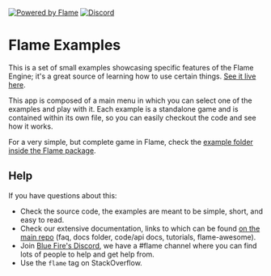 [![Powered by Flame](https://img.shields.io/badge/Powered%20by-%F0%9F%94%A5-orange.svg)](https://flame-engine.org)
[![Discord](https://img.shields.io/discord/509714518008528896.svg)](https://discord.gg/pxrBmy4)

# Flame Examples

This is a set of small examples showcasing specific features of the Flame Engine; it's a great
source of learning how to use certain things.
[See it live here](https://examples.flame-engine.org/).

This app is composed of a main menu in which you can select one of the examples and play with it.
Each example is a standalone game and is contained within its own file, so you can easily checkout
the code and see how it works.

For a very simple, but complete game in Flame, check the
[example folder inside the Flame package](https://github.com/flame-engine/flame/tree/main/packages/flame/example).

## Help

If you have questions about this:

- Check the source code, the examples are meant to be simple, short, and easy to read.
- Check our extensive documentation, links to which can be found
 [on the main repo](https://github.com/flame-engine/flame) (faq, docs folder, code/api docs,
 tutorials, flame-awesome).
- Join [Blue Fire's Discord](https://discord.gg/5unKpdQD78), we have a #flame channel where you can
 find lots of people to help and get help from.
- Use the `flame` tag on StackOverflow.
